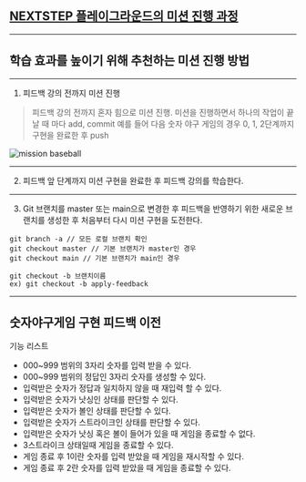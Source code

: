 ## [NEXTSTEP 플레이그라운드의 미션 진행 과정](https://github.com/next-step/nextstep-docs/blob/master/playground/README.md)

---
## 학습 효과를 높이기 위해 추천하는 미션 진행 방법

---
1. 피드백 강의 전까지 미션 진행 
> 피드백 강의 전까지 혼자 힘으로 미션 진행. 미션을 진행하면서 하나의 작업이 끝날 때 마다 add, commit
> 예를 들어 다음 숫자 야구 게임의 경우 0, 1, 2단계까지 구현을 완료한 후 push

![mission baseball](https://raw.githubusercontent.com/next-step/nextstep-docs/master/playground/images/mission_baseball.png)

---
2. 피드백 앞 단계까지 미션 구현을 완료한 후 피드백 강의를 학습한다.

---
3. Git 브랜치를 master 또는 main으로 변경한 후 피드백을 반영하기 위한 새로운 브랜치를 생성한 후 처음부터 다시 미션 구현을 도전한다.

```
git branch -a // 모든 로컬 브랜치 확인
git checkout master // 기본 브랜치가 master인 경우
git checkout main // 기본 브랜치가 main인 경우

git checkout -b 브랜치이름
ex) git checkout -b apply-feedback
```

---
## 숫자야구게임 구현 피드백 이전

기능 리스트 
- 000~999 범위의 3자리 숫자를 입력 받을 수 있다.
- 000~999 범위의 정답인 3자리 숫자를 생성할 수 있다.
- 입력받은 숫자가 정답과 일치하지 않을 때 재입력 할 수 있다.
- 입력받은 숫자가 낫싱인 상태를 판단할 수 있다.
- 입력받은 숫자가 볼인 상태를 판단할 수 있다.
- 입력받은 숫자가 스트라이크인 상태를 판단할 수 있다.
- 입력받은 숫자가 낫싱 혹은 볼이 들어가 있을 때 게임을 종료할 수 없다.
- 3스트라이크 상태일때 게임을 종료할 수 있다.
- 게임 종료 후 1이란 숫자를 입력 받았을 때 게임을 재시작할 수 있다.
- 게임 종료 후 2란 숫자를 입력 받았을 때 게임을 종료할 수 있다.

